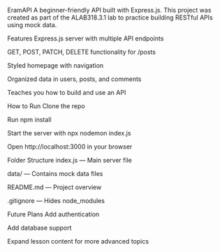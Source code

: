 EramAPI
A beginner-friendly API built with Express.js.
This project was created as part of the ALAB318.3.1 lab to practice building RESTful APIs using mock data.

Features
Express.js server with multiple API endpoints

GET, POST, PATCH, DELETE functionality for /posts

Styled homepage with navigation

Organized data in users, posts, and comments

Teaches you how to build and use an API

How to Run
Clone the repo

Run npm install

Start the server with npx nodemon index.js

Open http://localhost:3000 in your browser

Folder Structure
index.js — Main server file

data/ — Contains mock data files

README.md — Project overview

.gitignore — Hides node_modules

Future Plans
Add authentication

Add database support

Expand lesson content for more advanced topics